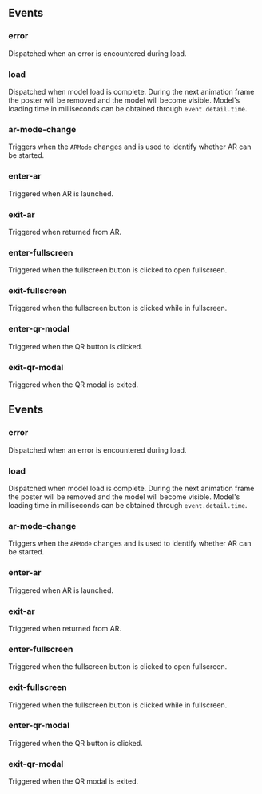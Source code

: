## Events
### error
Dispatched when an error is encountered during load.
### load
Dispatched when model load is complete. During the next animation frame the poster will be removed 
 and the model will become visible. Model's loading time in milliseconds can be obtained through `event.detail.time`.
### ar-mode-change
Triggers when the `ARMode` changes and is used to identify whether AR can be started.
### enter-ar
Triggered when AR is launched.
### exit-ar
Triggered when returned from AR.
### enter-fullscreen
Triggered when the fullscreen button is clicked to open fullscreen.
### exit-fullscreen
Triggered when the fullscreen button is clicked while in fullscreen.
### enter-qr-modal
Triggered when the QR button is clicked.
### exit-qr-modal
Triggered when the QR modal is exited.
## Events
### error
Dispatched when an error is encountered during load.
### load
Dispatched when model load is complete. During the next animation frame the poster will be removed 
 and the model will become visible. Model's loading time in milliseconds can be obtained through `event.detail.time`.
### ar-mode-change
Triggers when the `ARMode` changes and is used to identify whether AR can be started.
### enter-ar
Triggered when AR is launched.
### exit-ar
Triggered when returned from AR.
### enter-fullscreen
Triggered when the fullscreen button is clicked to open fullscreen.
### exit-fullscreen
Triggered when the fullscreen button is clicked while in fullscreen.
### enter-qr-modal
Triggered when the QR button is clicked.
### exit-qr-modal
Triggered when the QR modal is exited.
